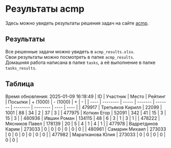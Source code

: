 # Результаты acmp
Здесь можно увидеть результаты решения задач на сайте [acmp](https://acmp.ru). 

## Результаты
Все решенные задачи можно увидеть в `acmp_results.xlsx`.   
Свои результаты можно посмотреть в папке `acmp_results`.  
Домашняя работа написана в папке `tasks`, а её выполнение в папке `tasks_results`.

## Таблица
Время обновления: 2025-01-09 16:18:49
| ID   | Участник | Место | Рейтинг | Посылки | + (1000) | - (1000) | +    | -    |
| ---- | -------- | ----- | ------- | ------- | -------- | -------- | ---- | ---- |
| 479917 | Третьяков Кирилл | 22099 | 1001 | 88 | 34 | 2 | 37 | 3 |
| 477975 | Коткин Егор | 52091 | 342 | 41 | 15 | 3 | 15 | 3 |
| 480936 | Ившин Роман | 134115 | 48 | 6 | 3 | 1 | 3 | 1 |
| 478222 | Мясников Павел | 178139 | 20 | 5 | 4 | 1 | 4 | 1 |
| 477978 | Вадретдинов Карим | 273033 | 0 | 0 | 0 | 0 | 0 | 0 |
| 480961 | Самарин Михаил | 273033 | 0 | 0 | 0 | 0 | 0 | 0 |
| 477982 | Маратканова Юлия | 273033 | 0 | 0 | 0 | 0 | 0 | 0 |
